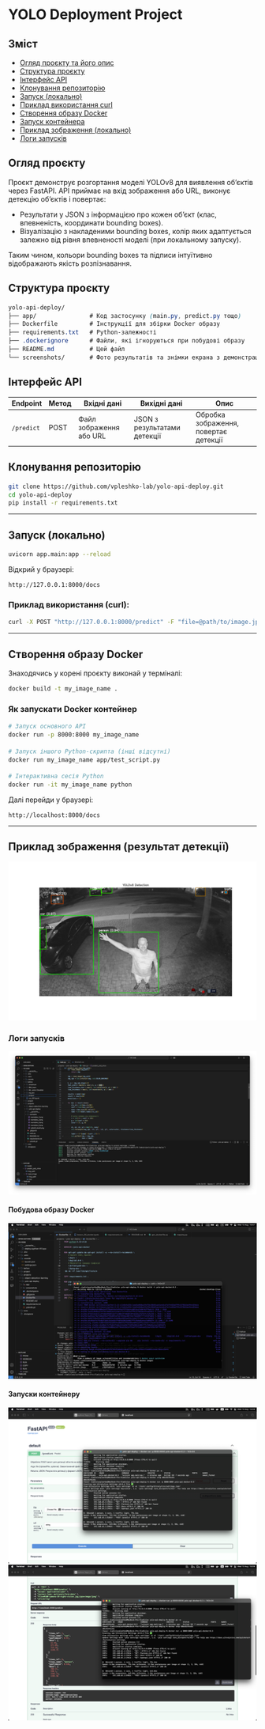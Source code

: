 # YOLO Deployment Project

## Зміст
- [Огляд проєкту та його опис](#огляд-проєкту)
- [Структура проєкту](#структура-проєкту)
- [Інтерфейс API](#інтерфейс-api)
- [Клонування репозиторію](#клонування-репозиторію)
- [Запуск (локально)](#запуск-локально)
- [Приклад використання curl](#приклад-використання-curl)
- [Створення образу Docker](#створення-образу-docker)
- [Запуск контейнера](#як-запускати-docker-контейнер)
- [Приклад зображення (локально)](#приклад-зображення-результат-детекції)
- [Логи запусків](#логи-запусків)

## Огляд проєкту

Проєкт демонструє розгортання моделі YOLOv8 для виявлення об’єктів через FastAPI.
API приймає на вхід зображення або URL, виконує детекцію об’єктів і повертає:

- Результати у JSON з інформацією про кожен об’єкт (клас, впевненість, координати bounding boxes).
- Візуалізацію з накладеними bounding boxes, колір яких адаптується залежно від рівня впевненості моделі (при локальному запуску).

Таким чином, кольори bounding boxes та підписи інтуїтивно відображають якість розпізнавання.

## Структура проєкту
```css
yolo-api-deploy/
├── app/               # Код застосунку (main.py, predict.py тощо)
├── Dockerfile         # Інструкції для збірки Docker образу
├── requirements.txt   # Python-залежності
├── .dockerignore      # Файли, які ігноруються при побудові образу
├── README.md          # Цей файл
└── screenshots/       # Фото результатів та знімки екрана з демонстрацією роботи
```

## Інтерфейс API
| Endpoint   | Метод | Вхідні дані             | Вихідні дані                 | Опис                                  |
| ---------- | ----- | ----------------------- | ---------------------------- | ------------------------------------- |
| `/predict` | POST  | Файл зображення або URL | JSON з результатами детекції | Обробка зображення, повертає детекції |


## Клонування репозиторію

```bash
git clone https://github.com/vpleshko-lab/yolo-api-deploy.git
cd yolo-api-deploy
pip install -r requirements.txt
```
---
## Запуск (локально)
```bash
uvicorn app.main:app --reload
```
Відкрий у браузері:

```plaintext
http://127.0.0.1:8000/docs
```

### Приклад використання (curl):
```bash
curl -X POST "http://127.0.0.1:8000/predict" -F "file=@path/to/image.jpg"
```
---
## Створення образу Docker
Знаходячись у корені проєкту виконай у терміналі:
```bash
docker build -t my_image_name .
```
### Як запускати Docker контейнер

```bash
# Запуск основного API
docker run -p 8000:8000 my_image_name

# Запуск іншого Python-скрипта (інші відсутні)
docker run my_image_name app/test_script.py

# Інтерактивна сесія Python
docker run -it my_image_name python
```

Далі перейди у браузері:
```plaintext
http://localhost:8000/docs
```
---

## Приклад зображення (результат детекції)
![Example](screenshots/yolov8_result.png)

###  Логи запусків
![Запуск локально](screenshots/deploy_logs.png)
#### Побудова образу Docker
![Docker build](screenshots/docker_build.png)
#### Запуски контейнеру
![Docker RUN](screenshots/docker_run_01.png)
![Docker RUN (JSON output)](screenshots/docker_run_02.png)
